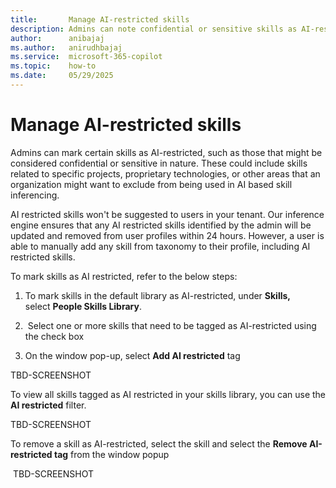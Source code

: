 ```yaml
---
title:       Manage AI-restricted skills
description: Admins can note confidential or sensitive skills as AI-restricted
author:      anibajaj 
ms.author:   anirudhbajaj 
ms.service:  microsoft-365-copilot
ms.topic:    how-to
ms.date:     05/29/2025
---
```


# Manage AI-restricted skills

Admins can mark certain skills as AI-restricted, such as those that might be considered confidential or sensitive in nature. These could include skills related to specific projects, proprietary technologies, or other areas that an organization might want to exclude from being used in AI based skill inferencing.

AI restricted skills won't be suggested to users in your tenant. Our inference engine ensures that any AI restricted skills identified by the admin will be updated and removed from user profiles within 24 hours. However, a user is able to manually add any skill from taxonomy to their profile, including AI restricted skills.

To mark skills as AI restricted, refer to the below steps:

1. To mark skills in the default library as AI-restricted, under __Skills,__ select __People Skills Library__.

1.  Select one or more skills that need to be tagged as AI-restricted using the check box

1. On the window pop-up, select __Add AI restricted__ tag

TBD-SCREENSHOT

To view all skills tagged as AI restricted in your skills library, you can use the __AI restricted__ filter.

TBD-SCREENSHOT

To remove a skill as AI-restricted, select the skill and select the __Remove AI-restricted tag__ from the window popup

 TBD-SCREENSHOT
